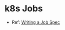 # k8s Jobs

* Ref: [Writing a Job Spec](https://kubernetes.io/docs/concepts/workloads/controllers/jobs-run-to-completion/#writing-a-job-spec)
